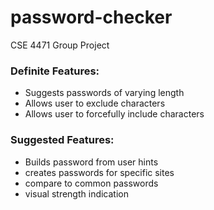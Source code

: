# password-checker
CSE 4471 Group Project

### Definite Features:
* Suggests passwords of varying length
* Allows user to exclude characters
* Allows user to forcefully include characters

### Suggested Features:
* Builds password from user hints
* creates passwords for specific sites
* compare to common passwords
* visual strength indication
